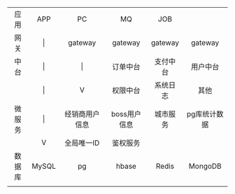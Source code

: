 |        |       |                |              |          |              |
| :----: | :---: | :------------: | :----------: | :------: | :----------: |
|  应用  |  APP  |       PC       |      MQ      |   JOB    |              |
|  网关  |  \|   |    gateway     |   gateway    | gateway  |   gateway    |
|  中台  |  \|   |       \|       |   订单中台   | 支付中台 |   用户中台   |
|        |  \|   |       V        |   权限中台   | 系统日志 |     其他     |
| 微服务 |  \|   | 经销商用户信息 | boss用户信息 | 城市服务 | pg库统计数据 |
|        |   V   |   全局唯一ID   |   鉴权服务   |          |              |
| 数据库 | MySQL |       pg       |    hbase     |  Redis   |   MongoDB    |
|        |      |         |          |         |         |


